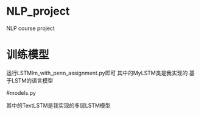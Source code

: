 # NLP_project
NLP course project


# 训练模型
运行LSTMlm_with_penn_assignment.py即可
其中的MyLSTM类是我实现的 基于LSTM的语言模型

#models.py 

其中的TextLSTM是我实现的多层LSTM模型 
